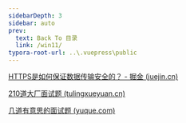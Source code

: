 ```yaml
---
sidebarDepth: 3
sidebar: auto
prev:
  text: Back To 目录
  link: /win11/
typora-root-url: ..\.vuepress\public
---
```




[HTTPS是如何保证数据传输安全的？ - 掘金 (juejin.cn)](https://juejin.cn/post/6952056937349382181#heading-0)









[210道大厂面试题 (tulingxueyuan.cn)](https://vip.tulingxueyuan.cn/p/t_pc/course_pc_detail/column/p_624ff210e4b01a4851eede99)

[几道有意思的面试题 (yuque.com)](https://www.yuque.com/renyong-jmovm/dadudu/ugymithwp4guwezs)
